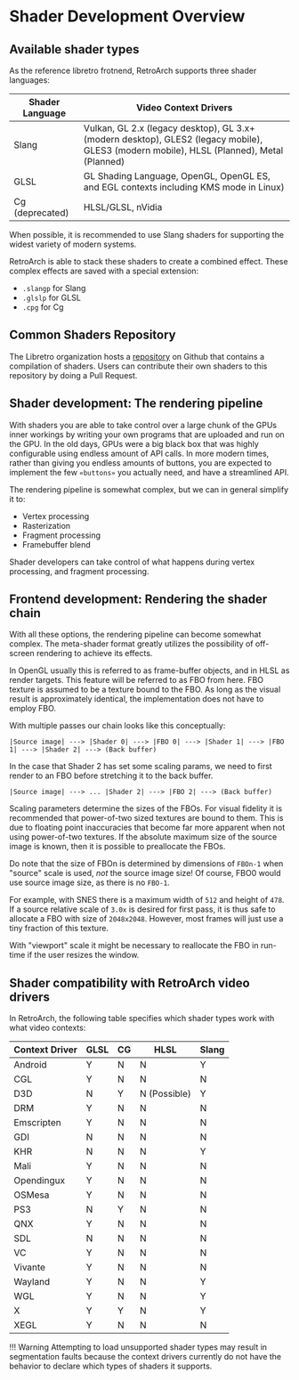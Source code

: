# Shader Development Overview

## Available shader types

As the reference libretro frotnend, RetroArch supports three shader languages:

| Shader Language | Video Context Drivers |
| --------------- | -------------         |
| Slang           | Vulkan, GL 2.x (legacy desktop), GL 3.x+ (modern desktop), GLES2 (legacy mobile), GLES3 (modern mobile), HLSL (Planned), Metal (Planned) |
| GLSL            | GL Shading Language, OpenGL, OpenGL ES, and EGL contexts including KMS mode in Linux) |
|Cg (deprecated)  | HLSL/GLSL, nVidia |
  
When possible, it is recommended to use Slang shaders for supporting the widest variety of modern systems.

RetroArch is able to stack these shaders to create a combined effect. These complex effects are saved with a special extension:

 - `.slangp` for Slang
 - `.glslp` for GLSL
 - `.cpg` for Cg 

## Common Shaders Repository

The Libretro organization hosts a [repository](https://github.com/libretro/common-shaders) on Github that contains a compilation of shaders. Users can contribute their own shaders to this repository by doing a Pull Request.

## Shader development: The rendering pipeline

With shaders you are able to take control over a large chunk of the GPUs inner workings by writing your own programs that are uploaded and run on the GPU. In the old days, GPUs were a big black box that was highly configurable using endless amount of API calls. In more modern times, rather than giving you endless amounts of buttons, you are expected to implement the few `«buttons»` you actually need, and have a streamlined API.

The rendering pipeline is somewhat complex, but we can in general simplify
it to:

- Vertex processing
- Rasterization
- Fragment processing
- Framebuffer blend

Shader developers can take control of what happens during vertex processing, and fragment processing.


## Frontend development: Rendering the shader chain

With all these options, the rendering pipeline can become somewhat complex. The meta-shader format greatly utilizes the possibility of off-screen rendering to achieve its effects.

In OpenGL usually this is referred to as frame-buffer objects, and in HLSL as render targets. This feature will be referred to as FBO from here. FBO texture is assumed to be a texture bound to the FBO. As long as the visual result is approximately identical, the implementation does not have to employ FBO.

With multiple passes our chain looks like this conceptually:

`|Source image| ---> |Shader 0| ---> |FBO 0| ---> |Shader 1| ---> |FBO 1| ---> |Shader 2| ---> (Back buffer)`

In the case that Shader 2 has set some scaling params, we need to first render to an FBO before stretching it to the back buffer.

`|Source image| ---> ... |Shader 2| ---> |FBO 2| ---> (Back buffer)`

Scaling parameters determine the sizes of the FBOs. For visual fidelity it is recommended that power-of-two sized textures are bound to them. This is due to floating point inaccuracies that become far more apparent when not using power-of-two textures. If the absolute maximum size of the source image is known, then it is possible to preallocate the FBOs.

Do note that the size of FBOn is determined by dimensions of `FBOn-1` when "source" scale is used, _not_ the source image size! Of course, FBO0 would use source image size, as there is no `FBO-1`.

For example, with SNES there is a maximum width of `512` and height of `478`. If a source relative scale of `3.0x` is desired for first pass, it is thus safe to allocate a FBO with size of `2048x2048`. However, most frames will just use a tiny fraction of this texture.

With "viewport" scale it might be necessary to reallocate the FBO in run-time if the user resizes the window.

## Shader compatibility with RetroArch video drivers

In RetroArch, the following table specifies which shader types work with what video contexts:

Context Driver         |    GLSL    |    CG   |    HLSL        | Slang
-----------------------|------------|---------|----------------|--------------
Android                |    Y       |    N    |    N           | Y
CGL                    |    Y       |    N    |    N           | N
D3D                    |    N       |    Y    |    N (Possible)| Y
DRM                    |    Y       |    N    |    N           | N
Emscripten             |    Y       |    N    |    N           | N
GDI                    |    N       |    N    |    N           | N
KHR                    |    N       |    N    |    N           | Y
Mali                   |    Y       |    N    |    N           | N
Opendingux             |    Y       |    N    |    N           | N
OSMesa                 |    Y       |    N    |    N           | N
PS3                    |    N       |    Y    |    N           | N
QNX                    |    Y       |    N    |    N           | N
SDL                    |    N       |    N    |    N           | N
VC                     |    Y       |    N    |    N           | N
Vivante                |    Y       |    N    |    N           | N
Wayland                |    Y       |    N    |    N           | Y
WGL                    |    Y       |    N    |    N           | Y
X                      |    Y       |    Y    |    N           | Y
XEGL                   |    Y       |    N    |    N           | N


!!! Warning
    Attempting to load unsupported shader types may result in segmentation faults because the context drivers currently do not have the behavior to declare which types of shaders it supports.
